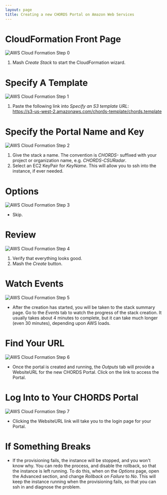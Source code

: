 ```yaml
---
layout: page
title: Creating a new CHORDS Portal on Amazon Web Services
---
```


# CloudFormation Front Page
![AWS Cloud Formation Step 0](images/AWS_CF0.png "AWS Cloud Formation Step 0")

 1. Mash *Create Stack* to start the CloudFormation wizard.

# Specify A Template
![AWS Cloud Formation Step 1](images/AWS_CF1.png "AWS Cloud Formation Step 1")

  1. Paste the following link into _Specify an S3 template URL_: <br/>
  https://s3-us-west-2.amazonaws.com/chords-template/chords.template

# Specify the Portal Name and Key
![AWS Cloud Formation Step 2](images/AWS_CF2.png "AWS Cloud Formation Step 2")

  1. Give the stack a name. The convention is _CHORDS-_ suffixed with your project or organization name, e.g. _CHORDS-CSURadar_.
  2. Select an EC2 KeyPair for *KeyName*. This will allow you to ssh into the instance, if ever needed.

# Options
![AWS Cloud Formation Step 3](images/AWS_CF3.png "AWS Cloud Formation Step 3")

 * Skip.

# Review
![AWS Cloud Formation Step 4](images/AWS_CF4.png "AWS Cloud Formation Step 4")

 1. Verify that everything looks good.
 2. Mash the *Create* button. 

# Watch Events
![AWS Cloud Formation Step 5](images/AWS_CF5.png "AWS Cloud Formation Step 5")

 * After the creation has started, you will be taken 
to the stack summary page. Go to the *Events* tab to watch the progress 
of the stack creation. It usually takes about 4 minutes to complete, but it can take 
much longer (even 30 minutes), depending upon AWS loads.

# Find Your URL
![AWS Cloud Formation Step 6](images/AWS_CF6.png "AWS Cloud Formation Step 6")

 * Once the portal is created and running, the *Outputs* tab will provide a WebsiteURL for the new CHORDS Portal. Click on the 
link to access the Portal.

# Log Into to Your CHORDS Portal
![AWS Cloud Formation Step 7](images/AWS_CF7.png "AWS Cloud Formation Step 7")

 * Clicking the WebsiteURL link will take you to the login page for your Portal.

# If Something Breaks
 * If the provisioning fails, the instance will be stopped, and you won\'t know why. You can redo the process, 
and disable the rollback, so that the instance is left running. To do this, when on the *Options* page, 
open the Advanced section, and change _Rollback on Failure_ to *No*. This will
keep the instance running when the provisioning fails, so that you can ssh in and diagnose the problem.


